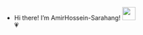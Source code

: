 - Hi there! I’m AmirHossein-Sarahang! <img src="https://raw.githubusercontent.com/MartinHeinz/MartinHeinz/master/wave.gif" width="30px">  
:heartpulse:	

<!---
AmirHossein-Sarahang/AmirHossein-Sarahang is a ✨ special ✨ repository because its `README.md` (this file) appears on your GitHub profile.
You can click the Preview link to take a look at your changes.
--->
